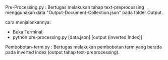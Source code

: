Pre-Processing.py :
Bertugas melakukan tahap text-preprocessing menggunakan data
"Output-Document-Collection.json" pada folder Output.

cara menjalankannya:
- Buka Terminal
- python pre-processing.py [data.json] [output (inverted Index)]


Pembobotan-term.py :
Bertugas melakukan pembobotan term yang berada pada inverted index (output tahap text-preprocessing).